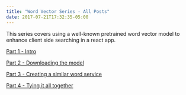 ```yaml
---
title: "Word Vector Series - All Posts"
date: 2017-07-21T17:32:35-05:00
---
```


This series covers using a well-known pretrained word vector model to 
enhance client side searching in a react app.

[Part 1 - Intro](/word-vector/2017-07-19-word-vector-pt-1)

[Part 2 - Downloading the model](/word-vector/2017-07-21-word-vector-pt-2)

[Part 3 - Creating a similar word service](/word-vector/2017-07-21-word-vector-pt-3)

[Part 4 - Tying it all together](/word-vector/2017-07-21-word-vector-pt-4.md)

<!--more-->
